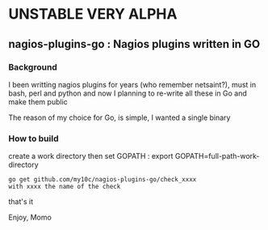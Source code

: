 
# UNSTABLE VERY ALPHA

## nagios-plugins-go : Nagios plugins written in GO

### Background
I been writting nagios plugins for years (who remember netsaint?), must in
bash, perl and python and now I planning to re-write all these in Go and
make them public

The reason of my choice for Go, is simple, I wanted a single binary


### How to build

create a work directory then set GOPATH : export GOPATH=full-path-work-directory

```
go get github.com/my10c/nagios-plugins-go/check_xxxx
with xxxx the name of the check
```

that's it


Enjoy, Momo
